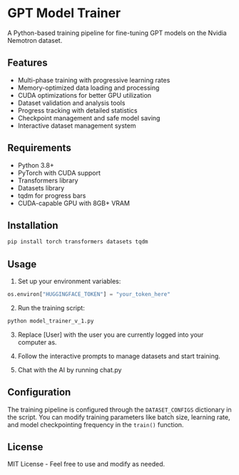 # GPT Model Trainer

A Python-based training pipeline for fine-tuning GPT models on the Nvidia Nemotron dataset.

## Features

- Multi-phase training with progressive learning rates
- Memory-optimized data loading and processing
- CUDA optimizations for better GPU utilization
- Dataset validation and analysis tools
- Progress tracking with detailed statistics
- Checkpoint management and safe model saving
- Interactive dataset management system

## Requirements

- Python 3.8+
- PyTorch with CUDA support
- Transformers library
- Datasets library
- tqdm for progress bars
- CUDA-capable GPU with 8GB+ VRAM

## Installation

```bash
pip install torch transformers datasets tqdm
```

## Usage

1. Set up your environment variables:
```python
os.environ["HUGGINGFACE_TOKEN"] = "your_token_here"
```

2. Run the training script:
```bash
python model_trainer_v_1.py
```

3. Replace [User] with the user you are currently logged into your computer as.

4. Follow the interactive prompts to manage datasets and start training.

5. Chat with the AI by running chat.py

## Configuration

The training pipeline is configured through the `DATASET_CONFIGS` dictionary in the script.
You can modify training parameters like batch size, learning rate, and model checkpointing
frequency in the `train()` function.

## License

MIT License - Feel free to use and modify as needed.
